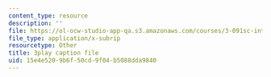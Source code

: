 ```yaml
---
content_type: resource
description: ''
file: https://ol-ocw-studio-app-qa.s3.amazonaws.com/courses/3-091sc-introduction-to-solid-state-chemistry-fall-2010/15e4e5209b6f50cd9f04b5088dda9840_2eLeU6-0W7E.vtt
file_type: application/x-subrip
resourcetype: Other
title: 3play caption file
uid: 15e4e520-9b6f-50cd-9f04-b5088dda9840
---
```

